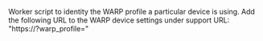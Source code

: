 Worker script to identity the WARP profile a particular device is using.
Add the following URL to the WARP device settings under support URL: "https://<workerdomain>?warp_profile=<name-of-profile>"
